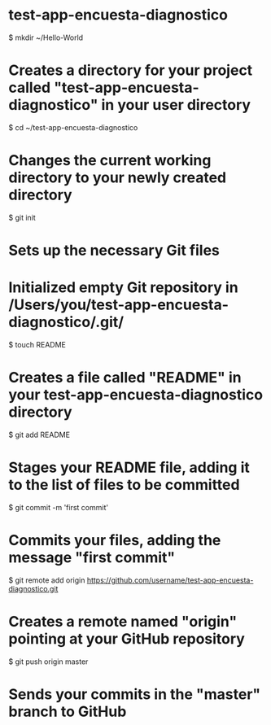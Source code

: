 test-app-encuesta-diagnostico
=============================

$ mkdir ~/Hello-World
# Creates a directory for your project called "test-app-encuesta-diagnostico" in your user directory


$ cd ~/test-app-encuesta-diagnostico
# Changes the current working directory to your newly created directory


$ git init
# Sets up the necessary Git files

# Initialized empty Git repository in /Users/you/test-app-encuesta-diagnostico/.git/

$ touch README
# Creates a file called "README" in your test-app-encuesta-diagnostico directory

$ git add README
# Stages your README file, adding it to the list of files to be committed


$ git commit -m 'first commit'
# Commits your files, adding the message "first commit"

$ git remote add origin https://github.com/username/test-app-encuesta-diagnostico.git
# Creates a remote named "origin" pointing at your GitHub repository


$ git push origin master
# Sends your commits in the "master" branch to GitHub
